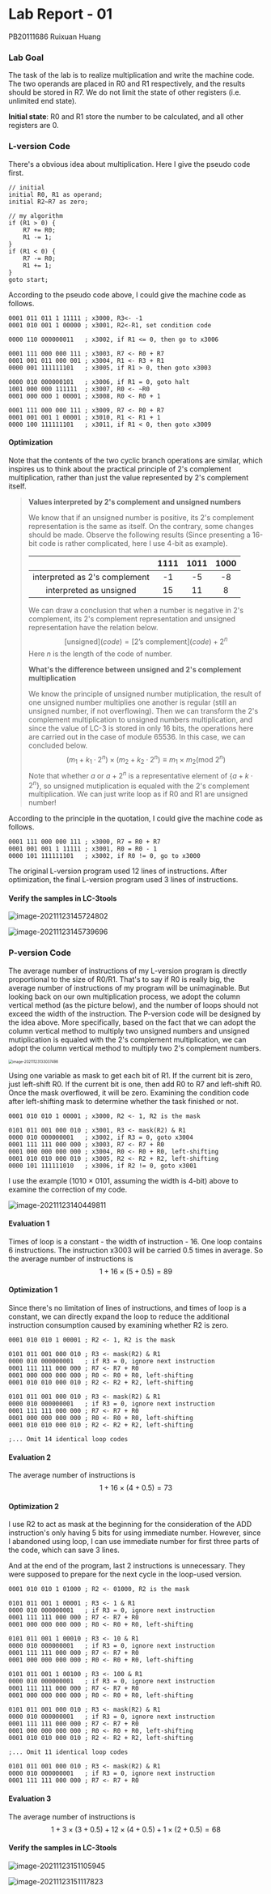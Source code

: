 # Lab Report - 01

PB20111686    Ruixuan Huang

### Lab Goal

The task of the lab is to realize multiplication and write the machine code. The two operands are placed in R0 and R1 respectively, and the results should be stored in R7. We do not limit the state of other registers (i.e. unlimited end state). 

**Initial state**: R0 and R1 store the number to be calculated, and all other registers are 0.

### L-version Code

There's a obvious idea about multiplication. Here I give the pseudo code first.

```
// initial
initial R0, R1 as operand;
initial R2~R7 as zero;

// my algorithm
if (R1 > 0) {
    R7 += R0;
    R1 -= 1;
}
if (R1 < 0) {
    R7 -= R0;
    R1 += 1;
}
goto start;
```

According to the pseudo code above, I could give the machine code as follows.

```assembly
0001 011 011 1 11111 ; x3000, R3<- -1
0001 010 001 1 00000 ; x3001, R2<-R1, set condition code

0000 110 000000011   ; x3002, if R1 <= 0, then go to x3006

0001 111 000 000 111 ; x3003, R7 <- R0 + R7
0001 001 011 000 001 ; x3004, R1 <- R3 + R1
0000 001 111111101   ; x3005, if R1 > 0, then goto x3003

0000 010 000000101   ; x3006, if R1 = 0, goto halt
1001 000 000 111111  ; x3007, R0 <- ~R0
0001 000 000 1 00001 ; x3008, R0 <- R0 + 1

0001 111 000 000 111 ; x3009, R7 <- R0 + R7
0001 001 001 1 00001 ; x3010, R1 <- R1 + 1
0000 100 111111101   ; x3011, if R1 < 0, then goto x3009
```

#### Optimization

Note that the contents of the two cyclic branch operations are similar, which inspires us to think about the practical principle of 2's complement multiplication, rather than just the value represented by 2's complement itself.

> **Values interpreted by 2's complement and unsigned numbers**
>
> We know that if an unsigned number is positive, its 2's complement representation is the same as itself. On the contrary, some changes should be made. Observe the following results (Since presenting a 16-bit code is rather complicated, here I use 4-bit as example). 
>
> |                               | 1111 | 1011 | 1000 |
> | :---------------------------: | :--: | :--: | :--: |
> | interpreted as 2's complement |  -1  |  -5  |  -8  |
> |    interpreted as unsigned    |  15  |  11  |  8   |
>
> We can draw a conclusion that when a number is negative in 2's complement, its 2's complement representation and unsigned representation have the relation below.
> $$
> \text{[unsigned]}(code)=\text{[2's complement]}(code)+2^n
> $$
> Here $n$ is the length of the code of number.
>
> **What's the difference between unsigned and 2's complement multiplication**
>
> We know the principle of unsigned number mutiplication, the result of one unsigned number multiplies one another is regular (still an unsigned number, if not overflowing). Then we can transform the 2's complement multiplication to unsigned numbers multiplication, and since the value of LC-3 is stored in only 16 bits, the operations here are carried out in the case of module 65536. In this case, we can concluded below.
> $$
> (m_1+k_1·2^n)\times(m_2+k_2·2^n)\equiv m_1\times m_2(\text{mod }2^n)
> $$
> Note that whether $a$ or $a+2^n$ is a representative element of $\{a+k·2^n\}$, so unsigned mutiplication is equaled with the 2's complement multiplication. We can just write loop as if R0 and R1 are unsigned number!

According to the principle in the quotation, I could give the machine code as follows.

```assembly
0001 111 000 000 111 ; x3000, R7 = R0 + R7
0001 001 001 1 11111 ; x3001, R0 = R0 - 1
0000 101 111111101   ; x3002, if R0 != 0, go to x3000
```

The original L-version program used 12 lines of instructions. After optimization, the final L-version program used 3 lines of instructions.

#### Verify the samples in LC-3tools

![image-20211123145724802](C:\Users\Sprout\AppData\Roaming\Typora\typora-user-images\image-20211123145724802.png)

![image-20211123145739696](C:\Users\Sprout\AppData\Roaming\Typora\typora-user-images\image-20211123145739696.png)

### P-version Code

The average number of instructions of my L-version program is directly proportional to the size of R0/R1. That's to say if R0 is really big, the average number of instructions of my program will be unimaginable. But looking back on our own multiplication process, we adopt the column vertical method (as the picture below), and the number of loops should not exceed the width of the instruction. The P-version code will be designed by the idea above. More specifically, based on the fact that we can adopt the column vertical method to multiply two unsigned numbers and unsigned mutiplication is equaled with the 2's complement multiplication, we can adopt the column vertical method to multiply two 2's complement numbers.

<img src="C:\Users\Sprout\AppData\Roaming\Typora\typora-user-images\image-20211123133037498.png" alt="image-20211123133037498" style="zoom: 50%;" />

Using one variable as mask to get each bit of R1. If the current bit is zero, just left-shift R0. If the current bit is one, then add R0 to R7 and left-shift R0. Once the mask overflowed, it will be zero. Examining the condition code after left-shifting mask to determine whether the task finished or not.

```assembly
0001 010 010 1 00001 ; x3000, R2 <- 1, R2 is the mask

0101 011 001 000 010 ; x3001, R3 <- mask(R2) & R1
0000 010 000000001   ; x3002, if R3 = 0, goto x3004
0001 111 111 000 000 ; x3003, R7 <- R7 + R0
0001 000 000 000 000 ; x3004, R0 <- R0 + R0, left-shifting
0001 010 010 000 010 ; x3005, R2 <- R2 + R2, left-shifting
0000 101 111111010   ; x3006, if R2 != 0, goto x3001
```

I use the example (1010 × 0101, assuming the width is 4-bit) above to examine the correction of my code.

![image-20211123140449811](C:\Users\Sprout\AppData\Roaming\Typora\typora-user-images\image-20211123140449811.png)

#### Evaluation 1

Times of loop is a constant - the width of instruction - $16$. One loop contains $6$ instructions. The instruction x3003 will be carried $0.5$ times in average. So the average number of instructions is
$$
1+16\times(5+0.5)=89
$$

#### Optimization 1

Since there's no limitation of lines of instructions, and times of loop is a constant, we can directly expand the loop to reduce the additional instruction consumption caused by examining whether R2 is zero.

```assembly
0001 010 010 1 00001 ; R2 <- 1, R2 is the mask

0101 011 001 000 010 ; R3 <- mask(R2) & R1
0000 010 000000001   ; if R3 = 0, ignore next instruction
0001 111 111 000 000 ; R7 <- R7 + R0
0001 000 000 000 000 ; R0 <- R0 + R0, left-shifting
0001 010 010 000 010 ; R2 <- R2 + R2, left-shifting

0101 011 001 000 010 ; R3 <- mask(R2) & R1
0000 010 000000001   ; if R3 = 0, ignore next instruction
0001 111 111 000 000 ; R7 <- R7 + R0
0001 000 000 000 000 ; R0 <- R0 + R0, left-shifting
0001 010 010 000 010 ; R2 <- R2 + R2, left-shifting

;... Omit 14 identical loop codes
```

#### Evaluation 2

The average number of instructions is
$$
1+16\times(4+0.5)=73
$$

#### Optimization 2

I use R2 to act as mask at the beginning for the consideration of the ADD instruction's only having 5 bits for using immediate number. However, since I abandoned using loop, I can use immediate number for first three parts of the code, which can save $3$ lines. 

And at the end of the program, last $2$ instructions is unnecessary. They were supposed to prepare for the next cycle in the loop-used version.

```assembly
0001 010 010 1 01000 ; R2 <- 01000, R2 is the mask

0101 011 001 1 00001 ; R3 <- 1 & R1
0000 010 000000001   ; if R3 = 0, ignore next instruction
0001 111 111 000 000 ; R7 <- R7 + R0
0001 000 000 000 000 ; R0 <- R0 + R0, left-shifting

0101 011 001 1 00010 ; R3 <- 10 & R1
0000 010 000000001   ; if R3 = 0, ignore next instruction
0001 111 111 000 000 ; R7 <- R7 + R0
0001 000 000 000 000 ; R0 <- R0 + R0, left-shifting

0101 011 001 1 00100 ; R3 <- 100 & R1
0000 010 000000001   ; if R3 = 0, ignore next instruction
0001 111 111 000 000 ; R7 <- R7 + R0
0001 000 000 000 000 ; R0 <- R0 + R0, left-shifting

0101 011 001 000 010 ; R3 <- mask(R2) & R1
0000 010 000000001   ; if R3 = 0, ignore next instruction
0001 111 111 000 000 ; R7 <- R7 + R0
0001 000 000 000 000 ; R0 <- R0 + R0, left-shifting
0001 010 010 000 010 ; R2 <- R2 + R2, left-shifting

;... Omit 11 identical loop codes

0101 011 001 000 010 ; R3 <- mask(R2) & R1
0000 010 000000001   ; if R3 = 0, ignore next instruction
0001 111 111 000 000 ; R7 <- R7 + R0
```

#### Evaluation 3

The average number of instructions is
$$
1+3\times(3+0.5)+12\times(4+0.5)+1\times(2+0.5)=68
$$

#### Verify the samples in LC-3tools

![image-20211123151105945](C:\Users\Sprout\AppData\Roaming\Typora\typora-user-images\image-20211123151105945.png)

![image-20211123151117823](C:\Users\Sprout\AppData\Roaming\Typora\typora-user-images\image-20211123151117823.png)


